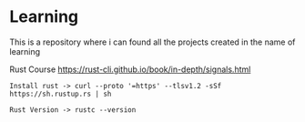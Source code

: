 # Learning
This is a repository where i can found all the projects created in the name of learning

Rust Course
    https://rust-cli.github.io/book/in-depth/signals.html
    
    Install rust -> curl --proto '=https' --tlsv1.2 -sSf https://sh.rustup.rs | sh

    Rust Version -> rustc --version
